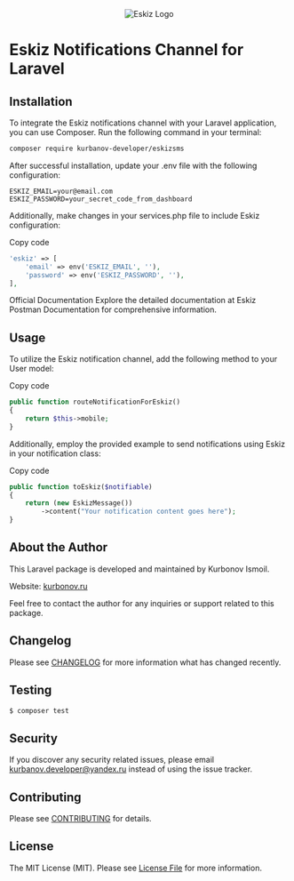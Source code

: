 <div align="center">
  <img src="https://eskiz.uz/logo.svg" alt="Eskiz Logo">
</div>

# Eskiz Notifications Channel for Laravel

## Installation

To integrate the Eskiz notifications channel with your Laravel application, you can use Composer. Run the following command in your terminal:

```bash
composer require kurbanov-developer/eskizsms
```
After successful installation, update your .env file with the following configuration:

``` dotenv
ESKIZ_EMAIL=your@email.com
ESKIZ_PASSWORD=your_secret_code_from_dashboard
```
Additionally, make changes in your services.php file to include Eskiz configuration:

Copy code
``` php
'eskiz' => [
    'email' => env('ESKIZ_EMAIL', ''),
    'password' => env('ESKIZ_PASSWORD', ''),
],
```

Official Documentation
Explore the detailed documentation at Eskiz Postman Documentation for comprehensive information.

## Usage
To utilize the Eskiz notification channel, add the following method to your User model:

Copy code
``` php
public function routeNotificationForEskiz()
{
    return $this->mobile;
}
```
Additionally, employ the provided example to send notifications using Eskiz in your notification class:

Copy code
``` php
public function toEskiz($notifiable)
{
    return (new EskizMessage())
        ->content("Your notification content goes here");
}
```
## About the Author
This Laravel package is developed and maintained by Kurbonov Ismoil.

Website: [kurbonov.ru](kurbonov.ru)

Feel free to contact the author for any inquiries or support related to this package.


## Changelog

Please see [CHANGELOG](CHANGELOG.md) for more information what has changed recently.

## Testing

``` bash
$ composer test
```

## Security

If you discover any security related issues, please email kurbanov.developer@yandex.ru instead of using the issue tracker.

## Contributing

Please see [CONTRIBUTING](CONTRIBUTING.md) for details.

## License

The MIT License (MIT). Please see [License File](LICENSE.md) for more information.
